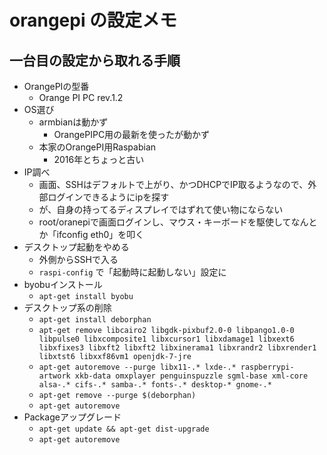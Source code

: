 # orangepi の設定メモ

## 一台目の設定から取れる手順

- OrangePIの型番
  - Orange PI PC rev.1.2
- OS選び
  - armbianは動かず
    - OrangePIPC用の最新を使ったが動かず
  - 本家のOrangePI用Raspabian
    - 2016年とちょっと古い
- IP調べ
  - 画面、SSHはデフォルトで上がり、かつDHCPでIP取るようなので、外部ログインできるようにipを探す
  - が、自身の持ってるディスプレイではずれて使い物にならない
  - root/oranepiで画面ログインし、マウス・キーボードを駆使してなんとか「ifconfig eth0」を叩く
- デスクトップ起動をやめる
  - 外側からSSHで入る
  - `raspi-config` で「起動時に起動しない」設定に
- byobuインストール
  - `apt-get install byobu`
- デスクトップ系の削除
  - `apt-get install deborphan`
  - `apt-get remove libcairo2 libgdk-pixbuf2.0-0 libpango1.0-0 libpulse0 libxcomposite1 libxcursor1 libxdamage1 libxext6 libxfixes3 libxft2 libxft2 libxinerama1 libxrandr2 libxrender1 libxtst6 libxxf86vm1 openjdk-7-jre`
  - `apt-get autoremove --purge libx11-.* lxde-.* raspberrypi-artwork xkb-data omxplayer penguinspuzzle sgml-base xml-core alsa-.* cifs-.* samba-.* fonts-.* desktop-* gnome-.*`
  - `apt-get remove --purge $(deborphan)`
  - `apt-get autoremove`
- Packageアップグレード
  - `apt-get update && apt-get dist-upgrade`
  - `apt-get autoremove`
